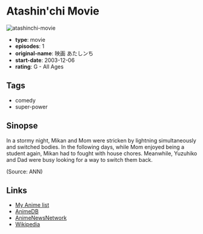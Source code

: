 # Atashin'chi Movie

![atashinchi-movie](https://cdn.myanimelist.net/images/anime/12/27153.jpg)

-   **type**: movie
-   **episodes**: 1
-   **original-name**: 映画 あたしンち
-   **start-date**: 2003-12-06
-   **rating**: G - All Ages

## Tags

-   comedy
-   super-power

## Sinopse

In a stormy night, Mikan and Mom were stricken by lightning simultaneously and switched bodies. In the following days, while Mom enjoyed being a student again, Mikan had to fought with house chores. Meanwhile, Yuzuhiko and Dad were busy looking for a way to switch them back.

(Source: ANN)

## Links

-   [My Anime list](https://myanimelist.net/anime/9795/Atashinchi_Movie)
-   [AnimeDB](http://anidb.info/perl-bin/animedb.pl?show=anime&aid=3608)
-   [AnimeNewsNetwork](http://www.animenewsnetwork.com/encyclopedia/anime.php?id=4950)
-   [Wikipedia](http://en.wikipedia.org/wiki/Atashin'chi)
